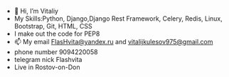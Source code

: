 - 👋 Hi, I’m Vitaliy 
- My Skills:Python, Django,Django Rest Framework, Celery, Redis, Linux, Bootstrap, Git, HTML, CSS
- I make out the code for PEP8
- 📫 My email FlasHvita@yandex.ru and vitalijkulesov975@gmail.com
- phone number 9094220058
- telegram nick Flashvita
- Live in Rostov-on-Don

<!---
Flashvita/Flashvita is a ✨ special ✨ repository because its `README.md` (this file) appears on your GitHub profile.
You can click the Preview link to take a look at your changes.
--->
